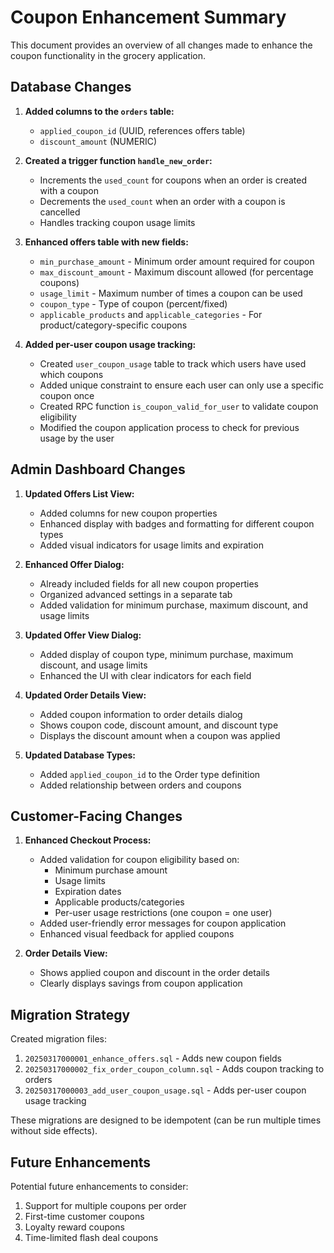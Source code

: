 # Coupon Enhancement Summary

This document provides an overview of all changes made to enhance the coupon functionality in the grocery application.

## Database Changes

1. **Added columns to the `orders` table:**
   - `applied_coupon_id` (UUID, references offers table)
   - `discount_amount` (NUMERIC)

2. **Created a trigger function `handle_new_order`:**
   - Increments the `used_count` for coupons when an order is created with a coupon
   - Decrements the `used_count` when an order with a coupon is cancelled
   - Handles tracking coupon usage limits

3. **Enhanced offers table with new fields:**
   - `min_purchase_amount` - Minimum order amount required for coupon
   - `max_discount_amount` - Maximum discount allowed (for percentage coupons)
   - `usage_limit` - Maximum number of times a coupon can be used
   - `coupon_type` - Type of coupon (percent/fixed)
   - `applicable_products` and `applicable_categories` - For product/category-specific coupons

4. **Added per-user coupon usage tracking:**
   - Created `user_coupon_usage` table to track which users have used which coupons
   - Added unique constraint to ensure each user can only use a specific coupon once
   - Created RPC function `is_coupon_valid_for_user` to validate coupon eligibility
   - Modified the coupon application process to check for previous usage by the user

## Admin Dashboard Changes

1. **Updated Offers List View:**
   - Added columns for new coupon properties
   - Enhanced display with badges and formatting for different coupon types
   - Added visual indicators for usage limits and expiration

2. **Enhanced Offer Dialog:**
   - Already included fields for all new coupon properties
   - Organized advanced settings in a separate tab
   - Added validation for minimum purchase, maximum discount, and usage limits

3. **Updated Offer View Dialog:**
   - Added display of coupon type, minimum purchase, maximum discount, and usage limits
   - Enhanced the UI with clear indicators for each field

4. **Updated Order Details View:**
   - Added coupon information to order details dialog
   - Shows coupon code, discount amount, and discount type
   - Displays the discount amount when a coupon was applied

5. **Updated Database Types:**
   - Added `applied_coupon_id` to the Order type definition 
   - Added relationship between orders and coupons

## Customer-Facing Changes

1. **Enhanced Checkout Process:**
   - Added validation for coupon eligibility based on:
     - Minimum purchase amount
     - Usage limits
     - Expiration dates
     - Applicable products/categories
     - Per-user usage restrictions (one coupon = one user)
   - Added user-friendly error messages for coupon application
   - Enhanced visual feedback for applied coupons

2. **Order Details View:**
   - Shows applied coupon and discount in the order details
   - Clearly displays savings from coupon application

## Migration Strategy

Created migration files:
1. `20250317000001_enhance_offers.sql` - Adds new coupon fields
2. `20250317000002_fix_order_coupon_column.sql` - Adds coupon tracking to orders
3. `20250317000003_add_user_coupon_usage.sql` - Adds per-user coupon usage tracking

These migrations are designed to be idempotent (can be run multiple times without side effects).

## Future Enhancements

Potential future enhancements to consider:
1. Support for multiple coupons per order
2. First-time customer coupons
3. Loyalty reward coupons
4. Time-limited flash deal coupons 